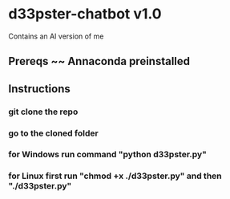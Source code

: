 # d33pster-chatbot v1.0
Contains an AI version of me
## Prereqs ~~ Annaconda preinstalled
## Instructions
### git clone the repo
### go to the cloned folder
### for Windows run command "python d33pster.py"
### for Linux first run "chmod +x ./d33pster.py" and then "./d33pster.py"